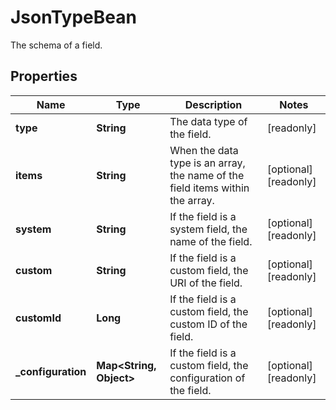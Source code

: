 

# JsonTypeBean

The schema of a field.

## Properties

Name | Type | Description | Notes
------------ | ------------- | ------------- | -------------
**type** | **String** | The data type of the field. |  [readonly]
**items** | **String** | When the data type is an array, the name of the field items within the array. |  [optional] [readonly]
**system** | **String** | If the field is a system field, the name of the field. |  [optional] [readonly]
**custom** | **String** | If the field is a custom field, the URI of the field. |  [optional] [readonly]
**customId** | **Long** | If the field is a custom field, the custom ID of the field. |  [optional] [readonly]
**_configuration** | **Map&lt;String, Object&gt;** | If the field is a custom field, the configuration of the field. |  [optional] [readonly]



